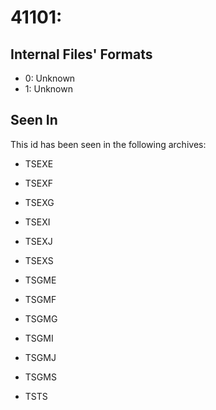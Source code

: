 # 41101: 

## Internal Files' Formats
- 0: Unknown
- 1: Unknown

## Seen In

This id has been seen in the following archives:  

- TSEXE  

- TSEXF  

- TSEXG  

- TSEXI  

- TSEXJ  

- TSEXS  

- TSGME  

- TSGMF  

- TSGMG  

- TSGMI  

- TSGMJ  

- TSGMS  

- TSTS  
